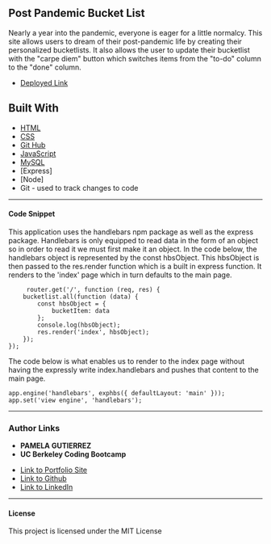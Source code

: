 ## Post Pandemic Bucket List

Nearly a year into the pandemic, everyone is eager for a little normalcy. This site allows users to dream of their post-pandemic life by creating their personalized bucketlists. It also allows the user to update their bucketlist with the "carpe diem" button which switches items from the "to-do" column to the "done" column.

* [Deployed Link](https://drive.google.com/file/d/1EGc6n-4snmD368iOmSafDcfqN8qh6aUw/view)

## **Built With**
* [HTML](https://developer.mozihlla.org/en-US/docs/Web/HTML)
* [CSS](https://developer.mozilla.org/en-US/docs/Web/CSS)
* [Git Hub](https://github.com/)
* [JavaScript](https://www.javascript.com/)
* [MySQL](https://www.mysql.com/products/workbench/)
* [Express]
* [Node]
*  Git - used to track changes to code
______________________________________________________________________________
  
#### **Code Snippet**
This application uses the handlebars npm package as well as the express package. Handlebars is only equipped to read data in the form of an object so in order to read it we must first make it an object. In the code below, the handlebars object is represented by the const hbsObject. This hbsObject is then passed to the res.render function which is a built in express function. It renders to the 'index' page which in turn defaults to the main page. 

```
     router.get('/', function (req, res) {
    bucketlist.all(function (data) {
        const hbsObject = {
            bucketItem: data
        };
        console.log(hbsObject);
        res.render('index', hbsObject);
    });
});

```
The code below is what enables us to render to the index page without having the expressly write index.handlebars and pushes that content to the main page. 
```
app.engine('handlebars', exphbs({ defaultLayout: 'main' }));
app.set('view engine', 'handlebars');
```


______________________________________________________________________________

### **Author Links**

* **PAMELA GUTIERREZ**
* **UC Berkeley Coding Bootcamp**
  
- [Link to Portfolio Site](https://pamela-gutierrez.github.io/updated-portfolio/)
- [Link to Github](https://github.com/pamela-gutierrez) 
- [Link to LinkedIn](www.linkedin.com/in/pamela-gutierrez)



______________________________________________________________________________

#### **License**

This project is licensed under the MIT License


   